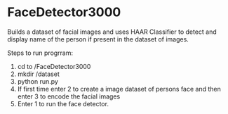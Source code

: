 # FaceDetector3000
Builds a dataset of facial images and uses HAAR Classifier to detect and display name of the person if present in the dataset of images.

Steps to run progrram:

1. cd to /FaceDetector3000
2. mkdir /dataset
3. python run.py
4. If first time enter 2 to create a image dataset of persons face and then enter 3 to encode the facial images
5. Enter 1 to run the face detector.
